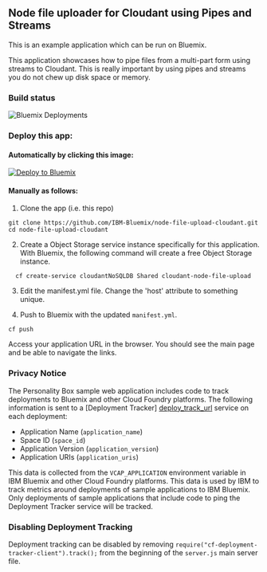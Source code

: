 ## Node file uploader for Cloudant using Pipes and Streams

This is an example application which can be run on Bluemix.

This application showcases how to pipe files from a multi-part form using streams to Cloudant.  This is really important by using pipes and streams you do not chew up disk space or memory.

### Build status
![Bluemix Deployments](https://deployment-tracker.mybluemix.net/stats/c18028c774d53b033ce21310498c7ba0/badge.svg)

### Deploy this app:

####  Automatically by clicking this image:

[![Deploy to Bluemix](https://deployment-tracker.mybluemix.net/stats/c18028c774d53b033ce21310498c7ba0/button.svg)](https://bluemix.net/deploy?repository=https://github.com/IBM-Bluemix/node-file-upload-cloudant.git)

#### Manually as follows:

1. Clone the app (i.e. this repo)

  ```
  git clone https://github.com/IBM-Bluemix/node-file-upload-cloudant.git
  cd node-file-upload-cloudant
  ```

2. Create a Object Storage service instance specifically for this application.  With Bluemix, the following command will create a free Object Storage instance.

  ```
    cf create-service cloudantNoSQLDB Shared cloudant-node-file-upload
  ```

3. Edit the manifest.yml file.  Change the 'host' attribute to something unique.

4. Push to Bluemix with the updated `manifest.yml`.

  ```
  cf push
  ```


Access your application URL in the browser.  You should see the main page and be able to navigate the links.

### Privacy Notice

The Personality Box sample web application includes code to track deployments to Bluemix and other Cloud Foundry platforms. The following information is sent to a [Deployment Tracker] [deploy_track_url] service on each deployment:

* Application Name (`application_name`)
* Space ID (`space_id`)
* Application Version (`application_version`)
* Application URIs (`application_uris`)

This data is collected from the `VCAP_APPLICATION` environment variable in IBM Bluemix and other Cloud Foundry platforms. This data is used by IBM to track metrics around deployments of sample applications to IBM Bluemix. Only deployments of sample applications that include code to ping the Deployment Tracker service will be tracked.

### Disabling Deployment Tracking

Deployment tracking can be disabled by removing `require("cf-deployment-tracker-client").track();` from the beginning of the `server.js` main server file.

[deploy_track_url]: https://github.com/IBM-Bluemix/cf-deployment-tracker-service
